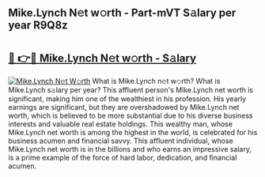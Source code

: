 ## Mike.Lynch N𝚎t w𝚘rth - Part-mVT S𝚊lary per year R9Q8z

# <h2><a href="http://gc2foon.nevu.top/?p=Mike.Lynch">🔗 👉🔴 Mike.Lynch N𝚎t w𝚘rth - S𝚊lary</a></h2>

[![Mike.Lynch N𝚎t W𝚘rth](https://i.imgur.com/Oavwk0R.jpeg)](http://gc2foon.nevu.top/?p=Mike.Lynch)
What is Mike.Lynch n𝚎t w𝚘rth? What is Mike.Lynch s𝚊lary per year?
This affluent person's Mike.Lynch net worth is significant, making him one of the wealthiest in his profession. His yearly earnings are significant, but they are overshadowed by Mike.Lynch net worth, which is believed to be more substantial due to his diverse business interests and valuable real estate holdings. This wealthy man, whose Mike.Lynch net worth is among the highest in the world, is celebrated for his business acumen and financial savvy. This affluent individual, whose Mike.Lynch net worth is in the billions and who earns an impressive salary, is a prime example of the force of hard labor, dedication, and financial acumen.
